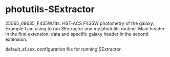 # photutils-SExtractor

25065_09635_F435W.fits: HST-ACS F435W photometry of the galaxy. Example I am using to run SExtractor and my photutils routine. Main header in the first extension, data and specific galaxy header in the second extension.

default_sf.sex: configuration file for running SExtractor.
